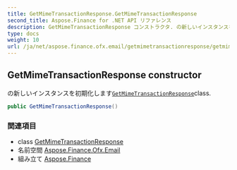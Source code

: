 ```yaml
---
title: GetMimeTransactionResponse.GetMimeTransactionResponse
second_title: Aspose.Finance for .NET API リファレンス
description: GetMimeTransactionResponse コンストラクタ. の新しいインスタンスを初期化しますGetMimeTransactionResponseclass.
type: docs
weight: 10
url: /ja/net/aspose.finance.ofx.email/getmimetransactionresponse/getmimetransactionresponse/
---
```

## GetMimeTransactionResponse constructor

の新しいインスタンスを初期化します[`GetMimeTransactionResponse`](../)class.

```csharp
public GetMimeTransactionResponse()
```

### 関連項目

* class [GetMimeTransactionResponse](../)
* 名前空間 [Aspose.Finance.Ofx.Email](../../getmimetransactionresponse/)
* 組み立て [Aspose.Finance](../../../)


